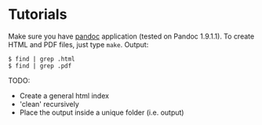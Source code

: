 Tutorials
=========

Make sure you have [pandoc](http://johnmacfarlane.net/pandoc/) application (tested on Pandoc 1.9.1.1).  To create HTML and PDF files, just type `make`. Output:

~~~~{.bash}
$ find | grep .html
$ find | grep .pdf
~~~~

TODO:
+ Create a general html index
+ 'clean' recursively
+ Place the output inside a unique folder (i.e. output)
